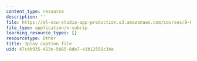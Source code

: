```yaml
---
content_type: resource
description: ''
file: https://ol-ocw-studio-app-production.s3.amazonaws.com/courses/9-00sc-introduction-to-psychology-fall-2011/47c4b935413e56658de7e1b12558c34a_SXzdOK_J-xE.vtt
file_type: application/x-subrip
learning_resource_types: []
resourcetype: Other
title: 3play caption file
uid: 47c4b935-413e-5665-8de7-e1b12558c34a
---
```


